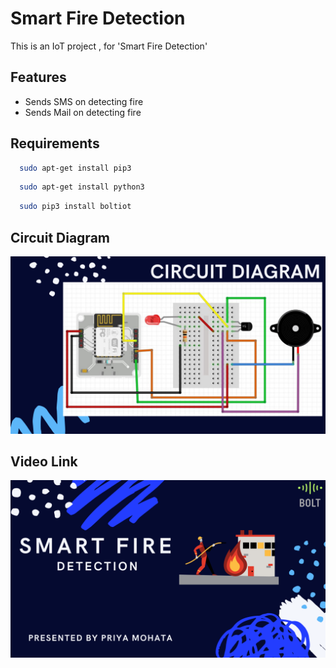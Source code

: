 
# Smart Fire Detection

This is an IoT project , for 'Smart Fire Detection'


## Features

- Sends SMS on detecting fire
- Sends Mail on detecting fire

  
## Requirements
```bash 
  sudo apt-get install pip3
```
```bash 
  sudo apt-get install python3
```
```bash 
  sudo pip3 install boltiot
```


## Circuit Diagram

![Circuit Diagram](https://github.com/Priya2410/SmartFireDetection/blob/main/images/cicuit.png)

## Video Link 

[<img src="images/Video.png"/>](https://youtu.be/Pwqye4vTv1o)
